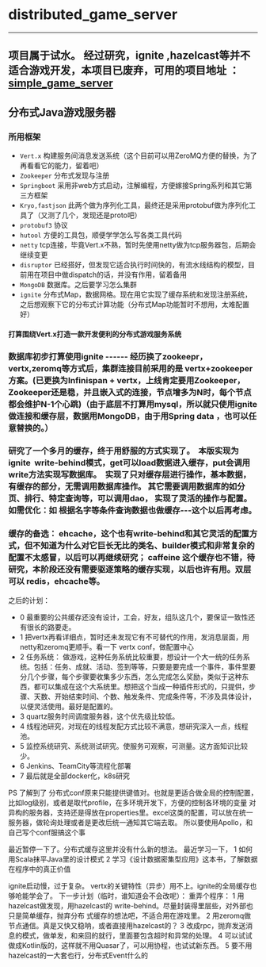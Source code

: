 # distributed_game_server

-----
##  项目属于试水。  经过研究，ignite ,hazelcast等并不适合游戏开发，本项目已废弃，可用的项目地址 ：[simple_game_server](https://github.com/fhyfhy17/simple_game_server)

## 分布式Java游戏服务器

### 所用框架
- `Vert.x`      构建服务间消息发送系统（这个目前可以用ZeroMQ方便的替换，为了再看看它的能力，留着吧）
- `Zookeeper`    分布式发现与注册
- `Springboot`       采用非web方式启动，注解编程，方便嫁接Spring系列和其它第三方框架
- `Kryo,fastjson`   此两个做为序列化工具，最终还是采用protobuf做为序列化工具了（又测了几个，发现还是proto吧）
- `protobuf3`       协议
- `hutool`       方便的工具包，顺便学学怎么写各类工具代码
- `netty`       tcp连接，毕竟Vert.x不熟，暂时先使用netty做为tcp服务器包，后期会继续变更
- `disruptor`     已经搭好，但发现它适合执行时间快的，有流水线结构的模型，目前用在项目中做dispatch的话，并没有作用，留着备用
- `MongoDB`      数据库。之后要学习怎么集群
- `ignite`     分布式Map，数据网格。现在用它实现了缓存系统和发现注册系统，之后想观察下它的分布式计算功能（分布式Map功能暂时不想用，太难配置好）



#### 打算围绕Vert.x打造一款开发便利的分布式游戏服务系统


### 数据库初步打算使用ignite ------ 经历换了zookeepr，vertx,zeromq等方式后，集群连接目前采用的是 vertx+zookeeper方案。(已更换为Infinispan + vertx，上线肯定要用Zookeeper，Zookeeper还是稳，并且嵌入式的连接，节点增多为N时，每个节点都会维护N-1个心跳)（由于底层不打算用mysql，所以就只使用ignite做连接和缓存层，数据用MongoDB，由于用Spring data ，也可以任意替换的。）


### 研究了一个多月的缓存，终于用舒服的方式实现了。  本版实现为 ignite  write-behind模式，get可以load数据进入缓存，put会调用write方法实现写数据库。  实现了只对缓存层进行操作，基本数据，有缓存的部分，无需调用数据库操作。 其它需要调用数据库的如分页、排行、特定查询等，可以调用dao， 实现了灵活的操作与配置。 如需优化：如 根据名字等条件查询数据也做缓存---这个以后再考虑。
### 缓存的备选：   ehcache，这个也有write-behind和其它灵活的配置方式，但不知道为什么对它巨长无比的类名、builder模式和非常复杂的配置不太感冒，以后可以再继续研究； caffeine 这个缓存也不错，待研究，本阶段还没有需要驱逐策略的缓存实现，以后也许有用。双层可以 redis，ehcache等。


之后的计划：
- 0 最重要的公共缓存还没有设计，工会，好友，组队这几个，要保证一致性还有很长的路要走。
- 1 把vertx再看详细点，暂时还未发现它有不可替代的作用，发消息层面，用netty和zeromq更顺手。看一下 vertx conf，做配置中心
- 2 任务系统： 做游戏，这种任务系统比较重要，想设计一个大一统的任务系统。包括：任务、成就、活动、签到等等，只要是要完成一个事件，事件里要分几个步骤，每个步骤要收集多少东西，怎么完成怎么奖励，类似于这种东西，都可以集成在这个大系统里。想把这个当成一种插件形式的，只提供，步骤、天数、开始结束时间、个数、触发条件、完成条件等，不涉及具体设计，以便灵活使用。最好是配置的。
- 3 quartz服务时间调度服务器，这个优先级比较低。
- 4 线程池研究，对现在的线程发配方式比较不满意，想研究深入一点，线程池。
- 5 监控系统研究、系统测试研究。使服务可观察，可测量。这方面知识比较少。
- 6 Jenkins、TeamCity等流程化部署
- 7 最后就是全部docker化，k8s研究



PS  了解到了 分布式conf原来只能提供键值对。也就是更适合做全局的控制配置，比如log级别，或者是取代profile，在多环境开发下，方便的控制各环境的变量
对异构的服务器，支持还是得放在properties里。excel这类的配置，可以放在统一服务器，做轮询处理或者是更改后统一通知其它端去取。
所以要使用Apollo，和自己写个conf服搞这个事

最近暂停一下了。分布式缓存这里并没有什么新的想法。
最近学习一下，
1 如何用Scala抹平Java里的设计模式
2 学习《设计数据密集型应用》这本书，了解数据在程序中的真正价值

ignite启动慢，过于复杂。 vertx的关键特性（异步）用不上。ignite的全局缓存也够呛能学会了。
下一步计划（临时，谁知道会不会改呢）：
重弄个程序：
1 用hazelcast做发现，用hazelcast的 write-behind。尽量封装得里层些，对外部也只是简单缓存，抛弃分布
式缓存的想法吧，不适合用在游戏里。
2 用zeromq做节点通信。真是又快又稳呐，或者直接用hazelcast的？
3 改成rpc，抛弃发送消息的模式，做单发，和来回的就行，里面要包含超时和异常的处理。
4 可以试试做成Kotlin版的，这样就不用Quasar了，可以用协程，也试试新东西。
5 要不用hazelcast的一大套也行，分布式Event什么的
